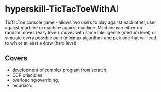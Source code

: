 # hyperskill-TicTacToeWithAI

TicTacToe console game - allows two users to play against each other, user against machine or machine against machine. Machine can either do random moves (easy level), moves with some intelligence (medium level) or simulate every possible path (minimax algorithm) and pick one that will lead to win or at least a draw (hard level).

## Covers

* development of complex program from scratch,
* OOP principles,
* overloading/overriding,
* recursion.
